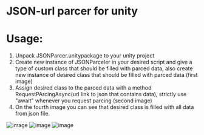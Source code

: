 # JSON-url parcer for unity

# **Usage:**

  1. Unpack JSONParcer.unitypackage to your unity project
  2. Create new instance of JSONParceler in your desired script and give a type of custom class that should be filled with parced data, also create new instance of desired class that should be filled with parced data (first image)
  3. Assign desired class to the parced data with a method RequestPArcingAsync(url link to json that contains data), strictly use "await" whenever you request parcing (second image)
  4. On the fourth image you can see that desired class is filled with all data from json file.

![image](https://user-images.githubusercontent.com/44572610/153015330-1681f154-59a5-469d-b4c1-cee8e5c0e3d9.png)
![image](https://user-images.githubusercontent.com/44572610/153016232-7a954a53-5052-4820-876c-5c98adccc249.png)
![image](https://user-images.githubusercontent.com/44572610/153018534-894f50ac-40b5-4ec3-8b8a-6a14428066be.png)
